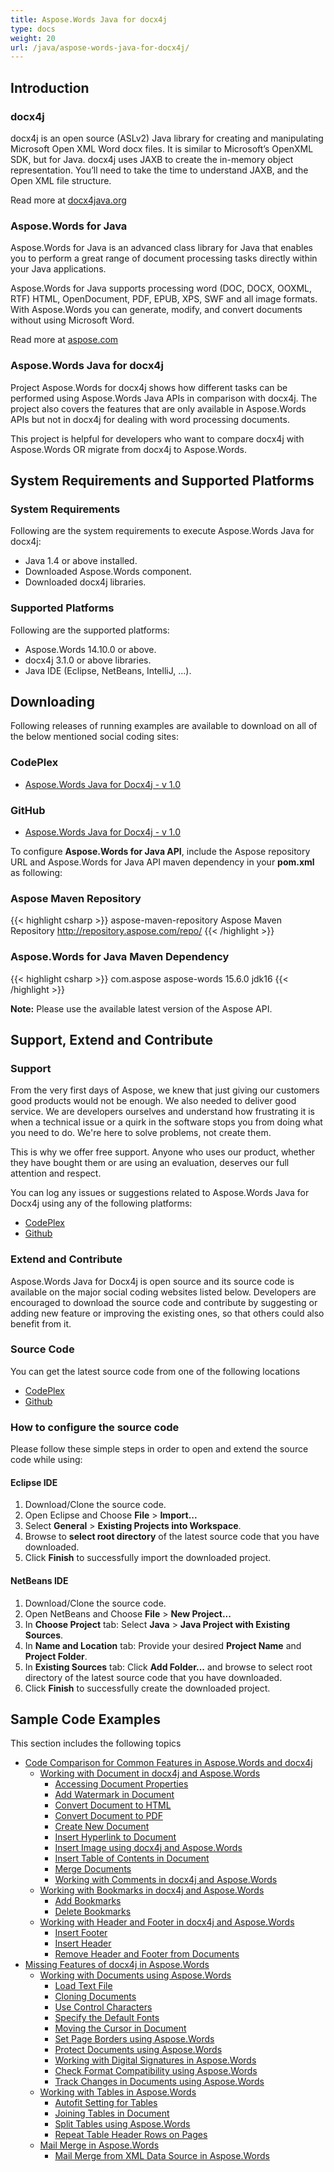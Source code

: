 ```yaml
---
title: Aspose.Words Java for docx4j
type: docs
weight: 20
url: /java/aspose-words-java-for-docx4j/
---
```


## **Introduction**
### **docx4j**
docx4j is an open source (ASLv2) Java library for creating and manipulating Microsoft Open XML Word docx files.
It is similar to Microsoft’s OpenXML SDK, but for Java. docx4j uses JAXB to create the in-memory object representation.
You’ll need to take the time to understand JAXB, and the Open XML file structure.

Read more at [docx4java.org](http://www.docx4java.org/trac/docx4j)
### **Aspose.Words for Java**
Aspose.Words for Java is an advanced class library for Java that enables you to perform a great range of document processing tasks directly within your Java applications.

Aspose.Words for Java supports processing word (DOC, DOCX, OOXML, RTF) HTML, OpenDocument, PDF, EPUB, XPS, SWF and all image formats. With Aspose.Words you can generate, modify, and convert documents without using Microsoft Word.

Read more at [aspose.com](http://www.aspose.com/java/word-component.aspx)
### **Aspose.Words Java for docx4j**
Project Aspose.Words for docx4j shows how different tasks can be performed using Aspose.Words Java APIs in comparison with docx4j. The project also covers the features that are only available in Aspose.Words APIs but not in docx4j for dealing with word processing documents.

This project is helpful for developers who want to compare docx4j with Aspose.Words OR migrate from docx4j to Aspose.Words.
## **System Requirements and Supported Platforms**
### **System Requirements**
Following are the system requirements to execute Aspose.Words Java for docx4j:

- Java 1.4 or above installed.
- Downloaded Aspose.Words component.
- Downloaded docx4j libraries.
### **Supported Platforms**
Following are the supported platforms:

- Aspose.Words 14.10.0 or above.
- docx4j 3.1.0 or above libraries.
- Java IDE (Eclipse, NetBeans, IntelliJ, ...).
## **Downloading**
Following releases of running examples are available to download on all of the below mentioned social coding sites:
### **CodePlex**
- [Aspose.Words Java for Docx4j - v 1.0](https://aspose-wordsjavadocx4j.codeplex.com/releases/view/618874)
### **GitHub**
- [Aspose.Words Java for Docx4j - v 1.0](https://github.com/aspose-words/Aspose.Words-for-Java/releases/tag/Aspose.Words_Java_for_Docx4j-v1.0.0)

To configure **Aspose.Words for Java API**, include the Aspose repository URL and Aspose.Words for Java API maven dependency in your **pom.xml** as following:
### **Aspose Maven Repository**
{{< highlight csharp >}}
<repositories>
    <repository>
        <id>aspose-maven-repository</id>
        <name>Aspose Maven Repository</name>
        <url>http://repository.aspose.com/repo/</url>
    </repository>
</repositories>
{{< /highlight >}}
### **Aspose.Words for Java Maven Dependency**
{{< highlight csharp >}}
<dependency>
    <groupId>com.aspose</groupId>
    <artifactId>aspose-words</artifactId>
    <version>15.6.0</version>
    <classifier>jdk16</classifier>
</dependency>
{{< /highlight >}}

**Note:** Please use the available latest version of the Aspose API.
## **Support, Extend and Contribute**
### **Support**
From the very first days of Aspose, we knew that just giving our customers good products would not be enough. We also needed to deliver good service. We are developers ourselves and understand how frustrating it is when a technical issue or a quirk in the software stops you from doing what you need to do. We're here to solve problems, not create them.

This is why we offer free support. Anyone who uses our product, whether they have bought them or are using an evaluation, deserves our full attention and respect.

You can log any issues or suggestions related to Aspose.Words Java for Docx4j using any of the following platforms:

- [CodePlex](https://aspose-wordsjavadocx4j.codeplex.com/workitem/list/basic)
- [Github](https://github.com/aspose-words/Aspose.Words-for-Java/issues)
### **Extend and Contribute**
Aspose.Words Java for Docx4j is open source and its source code is available on the major social coding websites listed below. Developers are encouraged to download the source code and contribute by suggesting or adding new feature or improving the existing ones, so that others could also benefit from it.
### **Source Code**
You can get the latest source code from one of the following locations

- [CodePlex](https://aspose-wordsjavadocx4j.codeplex.com/SourceControl/latest)
- [Github](https://github.com/aspose-words/Aspose.Words-for-Java/tree/master/Plugins/Aspose.Words-for-Java_for_Docx4j)
### **How to configure the source code**
Please follow these simple steps in order to open and extend the source code while using:
#### **Eclipse IDE**
1. Download/Clone the source code.
1. Open Eclipse and Choose **File** > **Import...**
1. Select **General** > **Existing Projects into Workspace**.
1. Browse to **select root directory** of the latest source code that you have downloaded.
1. Click **Finish** to successfully import the downloaded project.
#### **NetBeans IDE**
1. Download/Clone the source code.
1. Open NetBeans and Choose **File** > **New Project...**
1. In **Choose Project** tab: Select **Java** > **Java Project with Existing Sources**.
1. In **Name and Location** tab: Provide your desired **Project Name** and **Project Folder**.
1. In **Existing Sources** tab: Click **Add Folder...** and browse to select root directory of the latest source code that you have downloaded.
1. Click **Finish** to successfully create the downloaded project.
## **Sample Code Examples**
This section includes the following topics

- [Code Comparison for Common Features in Aspose.Words and docx4j](/words/java/code-comparison-for-common-features-in-aspose-words-and-docx4j-html/)
  - [Working with Document in docx4j and Aspose.Words](/words/java/working-with-document-in-docx4j-and-aspose-words-html/)
    - [Accessing Document Properties](/words/java/accessing-document-properties-html/)
    - [Add Watermark in Document](/words/java/add-watermark-in-document-html/)
    - [Convert Document to HTML](/words/java/convert-document-to-html-html/)
    - [Convert Document to PDF](/words/java/convert-document-to-pdf-html/)
    - [Create New Document](/words/java/create-new-document-html/)
    - [Insert Hyperlink to Document](/words/java/insert-hyperlink-to-document-html/)
    - [Insert Image using docx4j and Aspose.Words](/words/java/insert-image-using-docx4j-and-aspose-words-html/)
    - [Insert Table of Contents in Document](/words/java/insert-table-of-contents-in-document-html/)
    - [Merge Documents](/words/java/merge-documents-html/)
    - [Working with Comments in docx4j and Aspose.Words](/words/java/working-with-comments-in-docx4j-and-aspose-words-html/)
  - [Working with Bookmarks in docx4j and Aspose.Words](/words/java/working-with-bookmarks-in-docx4j-and-aspose-words-html/)
    - [Add Bookmarks](/words/java/add-bookmarks-html/)
    - [Delete Bookmarks](/words/java/delete-bookmarks-html/)
  - [Working with Header and Footer in docx4j and Aspose.Words](/words/java/working-with-header-and-footer-in-docx4j-and-aspose-words-html/)
    - [Insert Footer](/words/java/insert-footer-html/)
    - [Insert Header](/words/java/insert-header-html/)
    - [Remove Header and Footer from Documents](/words/java/remove-header-and-footer-from-documents-html/)
- [Missing Features of docx4j in Aspose.Words](/words/java/missing-features-of-docx4j-in-aspose-words-html/)
  - [Working with Documents using Aspose.Words](/words/java/working-with-documents-using-aspose-words-html/)
    - [Load Text File](/words/java/load-text-file-html/)
    - [Cloning Documents](/words/java/cloning-documents-html/)
    - [Use Control Characters](/words/java/use-control-characters-html/)
    - [Specify the Default Fonts](/words/java/specify-the-default-fonts-html/)
    - [Moving the Cursor in Document](/words/java/moving-the-cursor-in-document-html/)
    - [Set Page Borders using Aspose.Words](/words/java/set-page-borders-using-aspose-words-html/)
    - [Protect Documents using Aspose.Words](/words/java/protect-documents-using-aspose-words-html/)
    - [Working with Digital Signatures in Aspose.Words](/words/java/working-with-digital-signatures-in-aspose-words-html/)
    - [Check Format Compatibility using Aspose.Words](/words/java/check-format-compatibility-using-aspose-words-html/)
    - [Track Changes in Documents using Aspose.Words](/words/java/track-changes-in-documents-using-aspose-words-html/)
  - [Working with Tables in Aspose.Words](/words/java/working-with-tables-in-aspose-words-html/)
    - [Autofit Setting for Tables](/words/java/autofit-setting-for-tables-html/)
    - [Joining Tables in Document](/words/java/joining-tables-in-document-html/)
    - [Split Tables using Aspose.Words](/words/java/split-tables-using-aspose-words-html/)
    - [Repeat Table Header Rows on Pages](/words/java/repeat-table-header-rows-on-pages-html/)
  - [Mail Merge in Aspose.Words](/words/java/mail-merge-in-aspose-words-html/)
    - [Mail Merge from XML Data Source in Aspose.Words](/words/java/mail-merge-from-xml-data-source-in-aspose-words-html/)
